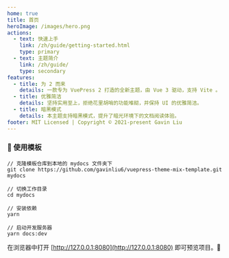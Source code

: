 ```yaml
---
home: true
title: 首页
heroImage: /images/hero.png
actions:
  - text: 快速上手
    link: /zh/guide/getting-started.html
    type: primary
  - text: 主题简介
    link: /zh/guide/
    type: secondary
features:
  - title: 为 2 而来
    details: 一款专为 VuePress 2 打造的全新主题，由 Vue 3 驱动，支持 Vite 。
  - title: 优雅简洁
    details: 坚持实用至上，拒绝花里胡哨的功能堆砌，并保持 UI 的优雅简洁。
  - title: 暗黑模式
    details: 本主题支持暗黑模式，提升了暗光环境下的文档阅读体验。
footer: MIT Licensed | Copyright © 2021-present Gavin Liu
---
```


### 🚀 使用模板

```sh:no-line-numbers
// 克隆模板仓库到本地的 mydocs 文件夹下
git clone https://github.com/gavinliu6/vuepress-theme-mix-template.git mydocs

// 切换工作目录
cd mydocs

// 安装依赖
yarn

// 启动开发服务器
yarn docs:dev
```

在浏览器中打开 [http://127.0.0.1:8080](http://127.0.0.1:8080) 即可预览项目。:tada:
